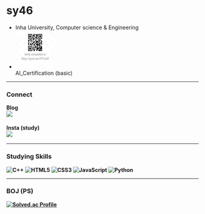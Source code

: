 <h1> sy46 </h1>
<ul>
 <li> Inha University, Computer science & Engineering
 <li> <a href="https://army.goorm.io/cert/ccnSvqviAk" target="_blank">
  <img src="https://github.com/sy460129/sy460129/blob/main/AI_Certification/Certification_QR.png?raw=true" width="100" height="100"/></a><br>
  <figcaption> AI_Certification (basic) </figcaption>
</ul>
<hr>
<h3> Connect </h3>

<b>Blog <br> <a href="https://tmddus0129.tistory.com" target="_blank"><img src="https://img.shields.io/badge/Tistory-000000?style=flat&logo=Tistory&logoColor=white"/></a> <br> <br>
<b>Insta (study) <br> <a href="https://www.instagram.com/vvstudy46" target="_blank"><img src="https://img.shields.io/badge/vvstudy46-E4405F?style=flat&logo=Instagram&logoColor=white"/></a>

<hr>
<h3> Studying Skills </h3>

![C++](https://img.shields.io/badge/C++-00599C.svg?&style=for-the-badge&logo=C%2B%2B&logoColor=white)
![HTML5](https://img.shields.io/badge/HTML5-E34F26.svg?&style=for-the-badge&logo=HTML5&logoColor=white)
![CSS3](https://img.shields.io/badge/CSS3-1572B6.svg?&style=for-the-badge&logo=CSS3&logoColor=white)
![JavaScript](https://img.shields.io/badge/JavaScript-F7DF1E.svg?&style=for-the-badge&logo=JavaScript&logoColor=white)
![Python](https://img.shields.io/badge/Python-3776AB.svg?&style=for-the-badge&logo=Python&logoColor=white)

<hr>
 <h3> BOJ (PS) </h3>

[![Solved.ac Profile](http://mazassumnida.wtf/api/v2/generate_badge?boj=sy46)](https://solved.ac/sy46/)
